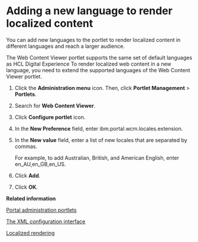 # Adding a new language to render localized content

You can add new languages to the portlet to render localized content in different languages and reach a larger audience.

The Web Content Viewer portlet supports the same set of default languages as HCL Digital Experience To render localized web content in a new language, you need to extend the supported languages of the Web Content Viewer portlet.

1.  Click the **Administration menu** icon. Then, click **Portlet Management** \> **Portlets**.

2.  Search for **Web Content Viewer**.

3.  Click **Configure portlet** icon.

4.  In the **New Preference** field, enter ibm.portal.wcm.locales.extension.

5.  In the **New value** field, enter a list of new locales that are separated by commas.

    For example, to add Australian, British, and American English, enter en\_AU,en\_GB,en\_US.

6.  Click **Add**.

7.  Click **OK**.



**Related information**  


[Portal administration portlets](../admin-system/adpltadm.md)

[The XML configuration interface](../admin-system/admxmlai.md)

[Localized rendering](../wcm/wcm_mls_rendering.md)

